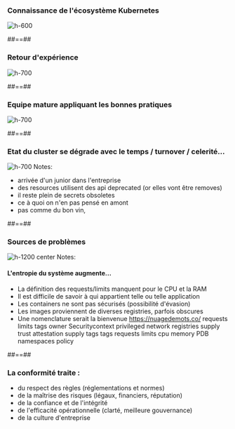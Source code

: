 <!-- .slide: class="flex-row center" data-background="./assets/techready/bkgnd.png"-->
### Connaissance de l'écosystème Kubernetes
![h-600](./assets/techready/illus-cluster-2.png)

##==##
<!-- .slide: class="flex-row center" data-background="./assets/techready/bkgnd.png"-->
### Retour d'expérience
![h-700](./assets/techready/arrivee-client.png)

##==##
<!-- .slide: class="flex-row center" data-background="./assets/techready/bkgnd.png"-->
### Equipe mature appliquant les bonnes pratiques
![h-700](./assets/techready/team-mature.png)

##==##
<!-- .slide: class="flex-row center" data-background="./assets/techready/bkgnd.png"-->
### Etat du cluster se dégrade avec le temps / turnover / celerité...
![h-700](./assets/techready/arrivee_client.png)
Notes: 
- arrivée d'un junior dans l'entreprise
- des resources utilisent des api deprecated (or elles vont être removes)
- il reste plein de secrets obsoletes
- ce à quoi on n'en pas pensé en amont
- pas comme du bon vin, 

##==##
<!-- .slide: data-background="./assets/techready/bkgnd.png"-->
### Sources de problèmes
![h-1200 center](./assets/techready/nuage-de-mots-issues.png)
Notes:
#### L'entropie du système augmente...
- La définition des requests/limits manquent pour le CPU et la RAM
- Il est difficile de savoir à qui appartient telle ou telle application
- Les containers ne sont pas sécurisés (possibilité d'évasion)
- Les images proviennent de diverses registries, parfois obscures
- Une nomenclature serait la bienvenue
https://nuagedemots.co/
requests limits tags owner Securitycontext privileged network registries supply trust attestation supply tags tags requests limits cpu memory PDB namespaces policy


##==##
<!-- .slide: class="flex-row center" data-background="./assets/techready/bkgnd.png"-->
### La conformité traite :
- du respect des règles (réglementations et normes)
- de la maîtrise des risques (légaux, financiers, réputation)
- de la confiance et de l'intégrité
- de l'efficacité opérationnelle (clarté, meilleure gouvernance)
- de la culture d'entreprise
<!-- .element: class="list-fragment" -->

